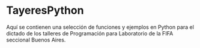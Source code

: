 # TayeresPython
Aquí se contienen una selección de funciones y ejemplos en Python para el dictado de los talleres de Programación para Laboratorio de la FIFA seccional Buenos Aires.

